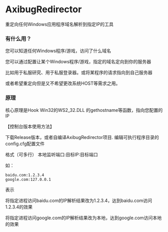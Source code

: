 # AxibugRedirector

重定向任何Windows应用程序域名解析到指定IP的工具

### 有什么用？

您可以知道任何Windows程序/游戏，访问了什么域名

您可以通过配置让某个Windows程序/游戏，指定的域名定向到你的服务器

比如用于私服研究、用于私服登录器。或将某程序的请求指向到自己服务器

或者希望重定向但是又不希望更改系统HOST等需求之用。

### 原理

核心原理是Hook Win32的WS2_32.DLL 的gethostname等函数，指向您配置的IP

【控制台版本使用方法】

下载Release版本，或者自编译AxibugRedirector项目.
编辑可执行程序目录的config.cfg配置文件

格式（可多行）
本地监听端口:目标IP:目标端口

如：

	baidu.com:1.2.3.4
	google.com:127.0.0.1

表示

将指定进程访问baidu.com的IP解析结果改为1.2.3.4，达到baidu.com访问1.2.3.4的效果

将指定进程访问google.com的IP解析结果改为本地，达到google.com访问本地的效果